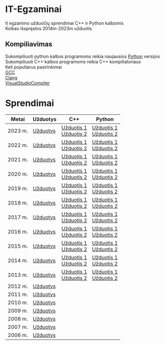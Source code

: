 # IT-Egzaminai
It egzamino užduočių sprendimai C++ ir Python kalbomis<br>
Kolkas išspręstos 2014m-2023m užduotis
## Kompiliavimas
Sukompiliuoti python kalbos programoms reikia naujausios [Python](https://www.python.org/) versijos<br>
Sukompiliuoti C++ kalbos programoms reikia C++ kompiliatoriaus<br>
Keli populiarus pasirinkimai<br>
[GCC](https://gcc.gnu.org/)<br>
[Clang](https://clang.llvm.org/)<br>
[VisualStudioCompiler](https://visualstudio.microsoft.com/vs/features/cplusplus/)
# Sprendimai
|Metai|Užduotys|C++|Python|
|-|-|-|-|
|2023 m.|[Užduotys](https://www.nsa.smm.lt/wp-content/uploads/2023/06/2023_IT_VBE_pg-web.pdf)|[Užduotis 1](2023m./uzd1./sprendimai/uzd1.cpp)<br>[Užduotis 2](2023m./uzd2./sprendimai/uzd2.cpp)|[Užduotis 1](2023m./uzd1./sprendimai/uzd1.py)<br>[Užduotis 2](2023m./uzd2./sprendimai/uzd2.py)|
|2022 m.|[Užduotys](https://www.nsa.smm.lt/wp-content/uploads/2022/06/IT_2022_pagr.pdf)|[Užduotis 1](2022m./uzd1./sprendimai/uzd1.cpp)<br>[Užduotis 2](2022m./uzd2./sprendimai/uzd2.cpp)|[Užduotis 1](2022m./uzd1./sprendimai/uzd1.py)<br>[Užduotis 2](2022m./uzd2./sprendimai/uzd2.py)|
|2021 m.|[Užduotys](https://www.nsa.smm.lt/wp-content/uploads/2021/06/IT_2021_pagr.pdf)|[Užduotis 1](2021m./uzd1./sprendimai/uzd1.cpp)<br>[Užduotis 2](2021m./uzd2./sprendimai/uzd2.cpp)|[Užduotis 1](2021m./uzd1./sprendimai/uzd1.py)<br>[Užduotis 2](2021m./uzd2./sprendimai/uzd2.py)|
|2020 m.|[Užduotys](https://www.nsa.smm.lt/wp-content/uploads/2021/02/8563_IT_2020_pagr_www.pdf)|[Užduotis 1](2020m./uzd1./sprendimai/uzd1.cpp)<br>[Užduotis 2](2020m./uzd2./sprendimai/uzd2.cpp)|[Užduotis 1](2020m./uzd1./sprendimai/uzd1.py)<br>[Užduotis 2](2020m./uzd2./sprendimai/uzd2.py)|
|2019 m.|[Užduotys](https://www.nsa.smm.lt/wp-content/uploads/2021/02/8018_IT-VBE-1_2019.pdf)|[Užduotis 1](2019m./uzd1./sprendimai/uzd1.cpp)<br>[Užduotis 2](2019m./uzd2./sprendimai/uzd2.cpp)|[Užduotis 1](2019m./uzd1./sprendimai/uzd1.py)<br>[Užduotis 2](2019m./uzd2./sprendimai/uzd2.py)|
|2018 m.|[Užduotys](https://www.nsa.smm.lt/wp-content/uploads/2021/03/7417_IT-VBE-1_2018-GALUTINE.pdf)|[Užduotis 1](2018m./uzd1./sprendimai/uzd1.cpp)<br>[Užduotis 2](2018m./uzd2./sprendimai/uzd2.cpp)|[Užduotis 1](2018m./uzd1./sprendimai/uzd1.py)<br>[Užduotis 2](2018m./uzd2./sprendimai/uzd2.py)|
|2017 m.|[Užduotys](https://www.nsa.smm.lt/wp-content/uploads/2021/03/6996_IT-VBE-1_2017-GALUTINE.pdf)|[Užduotis 1](2017m./uzd1./sprendimai/uzd1.cpp)<br>[Užduotis 2](2017m./uzd2./sprendimai/uzd2.cpp)|[Užduotis 1](2017m./uzd1./sprendimai/uzd1.py)<br>[Užduotis 2](2017m./uzd2./sprendimai/uzd2.py)|
|2016 m.|[Užduotys](https://www.nsa.smm.lt/wp-content/uploads/2021/03/6287_IT-VBE-1_2016-GALUTINIS.pdf)|[Užduotis 1](2016m./uzd1./sprendimai/uzd1.cpp)<br>[Užduotis 2](2016m./uzd2./sprendimai/uzd2.cpp)|[Užduotis 1](2016m./uzd1./sprendimai/uzd1.py)<br>[Užduotis 2](2016m./uzd2./sprendimai/uzd2.py)|
|2015 m.|[Užduotys](https://www.nsa.smm.lt/wp-content/uploads/2021/03/5256_IT-VBE-1_2015.pdf)|[Užduotis 1](2015m./uzd1./sprendimai/uzd1.cpp)<br>[Užduotis 2](2015m./uzd2./sprendimai/uzd2.cpp)|[Užduotis 1](2015m./uzd1./sprendimai/uzd1.py)<br>[Užduotis 2](2015m./uzd2./sprendimai/uzd2.py)|
|2014 m.|[Užduotys](https://www.nsa.smm.lt/wp-content/uploads/2021/03/4429_2014-IT-VBE.pdf)|[Užduotis 1](2014m./uzd1./sprendimai/uzd1.cpp)<br>[Užduotis 2](2014m./uzd2./sprendimai/uzd2.cpp)|[Užduotis 1](2014m./uzd1./sprendimai/uzd1.py)<br>[Užduotis 2](2014m./uzd2./sprendimai/uzd2.py)|
|2013 m.|[Užduotys](https://www.nsa.smm.lt/wp-content/uploads/2021/03/3679_2013-IT-1-uzd-intern.pdf)|[Užduotis 1](2013m./uzd1./sprendimai/uzd1.cpp)<br>[Užduotis 2](2013m./uzd2./sprendimai/uzd2.cpp)|[Užduotis 1](2013m./uzd1./sprendimai/uzd1.py)<br>[Užduotis 2](2013m./uzd2./sprendimai/uzd2.py)|
|2012 m.|[Užduotys](https://www.nsa.smm.lt/wp-content/uploads/2021/03/2730_IT-1-2012.pdf)|||
|2011 m.|[Užduotys](https://www.nsa.smm.lt/wp-content/uploads/2021/03/2062_IT-VBE-1_2011.pdf)|||
|2010 m.|[Užduotys](https://www.nsa.smm.lt/wp-content/uploads/2021/04/1602_IT-pagr-2010.pdf)|||
|2009 m.|[Užduotys](https://www.nsa.smm.lt/wp-content/uploads/2021/04/1044_uzduotys_2009_VBE_inf_technol.pdf)|||
|2008 m.|[Užduotys](https://www.nsa.smm.lt/wp-content/uploads/2021/04/511_uzduotys_2008_VBE_IT.pdf)|||
|2007 m.|[Užduotys](https://www.nsa.smm.lt/wp-content/uploads/2021/04/80_uzduotys_2007_VBE_IT.pdf)|||
|2006 m.|[Užduotys](https://www.nsa.smm.lt/wp-content/uploads/2021/04/149_uzduotys_2006_VBE_IT.pdf)|||